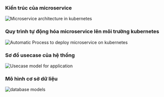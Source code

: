 <h3>Kiến trúc của microservice</h3>
<img src="https://github.com/longle11/NT114.O21.MMCL-DACN-MICROSERVICE/assets/166148333/a7a5824a-c1ce-408a-8542-f253237fdbed" alt="Microservice architecture in kubernetes" />
<h3>Quy trình tự động hóa microservice lên môi trường kubernetes</h3>
<img src="https://github.com/longle11/NT114.O21.MMCL-DACN-MICROSERVICE/assets/166148333/9c9f50e4-079b-4a25-8da6-5cf50703d615" alt="Automatic Process to deploy microservice on kubernetes" />
<h3>Sơ đồ usecase của hệ thống</h3>
<img src="https://github.com/longle11/NT114.O21.MMCL-DACN-MICROSERVICE/assets/166148333/e9c854dd-a96f-43a7-9dd9-7b45b3866477" alt="Usecase model for application" />
<h3>Mô hình cơ sở dữ liệu</h3>
<img src="https://github.com/longle11/NT114.O21.MMCL-DACN-MICROSERVICE/assets/166148333/6d8df925-4787-4ff6-8324-d4d9560d26a6" alt="database models"/>
